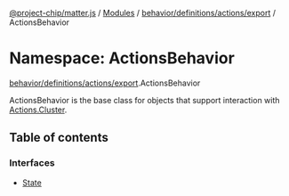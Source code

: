 [@project-chip/matter.js](../README.md) / [Modules](../modules.md) / [behavior/definitions/actions/export](behavior_definitions_actions_export.md) / ActionsBehavior

# Namespace: ActionsBehavior

[behavior/definitions/actions/export](behavior_definitions_actions_export.md).ActionsBehavior

ActionsBehavior is the base class for objects that support interaction with [Actions.Cluster](cluster_export.Actions.md#cluster).

## Table of contents

### Interfaces

- [State](../interfaces/behavior_definitions_actions_export.ActionsBehavior.State.md)

